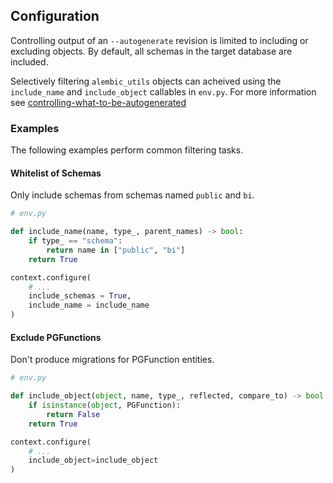 ## Configuration


Controlling output of an `--autogenerate` revision is limited to including or excluding objects. By default, all schemas in the target database are included.

Selectively filtering `alembic_utils` objects can acheived using the `include_name` and `include_object` callables in `env.py`. For more information see [controlling-what-to-be-autogenerated](https://alembic.sqlalchemy.org/en/latest/autogenerate.html#controlling-what-to-be-autogenerated)


### Examples

The following examples perform common filtering tasks.

#### Whitelist of Schemas

Only include schemas from schemas named `public` and `bi`.

```python
# env.py

def include_name(name, type_, parent_names) -> bool:
    if type_ == "schema":
        return name in ["public", "bi"]
    return True

context.configure(
    # ...
    include_schemas = True,
    include_name = include_name
)
```

#### Exclude PGFunctions

Don't produce migrations for PGFunction entities.

```python
# env.py

def include_object(object, name, type_, reflected, compare_to) -> bool:
    if isinstance(object, PGFunction):
        return False
    return True

context.configure(
    # ...
    include_object=include_object
)
```


